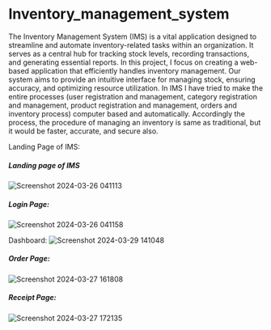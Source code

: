 # Inventory_management_system
The Inventory Management System (IMS) is a vital application designed to streamline and automate inventory-related tasks within an organization. It serves as a central hub for tracking stock levels, recording transactions, and generating essential reports.
In this project, I focus on creating a web-based application that efficiently handles inventory management. Our system aims to provide an intuitive interface for managing stock, ensuring accuracy, and optimizing resource utilization.
In IMS I have tried to make the entire processes (user registration and management, category registration and management, product registration and management, orders and inventory process) computer based and automatically. Accordingly the process, the procedure of managing an inventory is same as traditional, but it would be faster, accurate, and secure also.

Landing Page of IMS:

##### Landing page of IMS
![Screenshot 2024-03-26 041113](https://github.com/itsme-Awanish/Inventory-Maanagement-System-IMS/assets/32138228/0c171bf7-ade7-497f-82cc-b38c70698ce6)

##### Login Page:
![Screenshot 2024-03-26 041158](https://github.com/itsme-Awanish/Inventory-Maanagement-System-IMS/assets/32138228/1bbe5d40-d715-4caa-828e-258420910025)

Dashboard:
![Screenshot 2024-03-29 141048](https://github.com/itsme-Awanish/Inventory-Maanagement-System-IMS/assets/32138228/c9fce48d-7275-4d52-8176-aa193f8fd55f)

##### Order Page:
![Screenshot 2024-03-27 161808](https://github.com/itsme-Awanish/Inventory-Maanagement-System-IMS/assets/32138228/a283cb9e-6cae-4019-a3d6-4cd4532902f5)

##### Receipt Page:
![Screenshot 2024-03-27 172135](https://github.com/itsme-Awanish/Inventory-Maanagement-System-IMS/assets/32138228/d7d8d125-31ef-4834-9bb2-ea4682eb029d)
